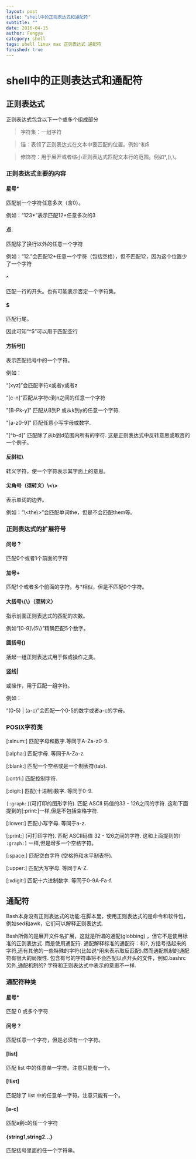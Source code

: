 ```yaml
---
layout: post
title: "shell中的正则表达式和通配符"
subtitle: ""
date: 2016-04-15
author: Fengya
category: shell
tags: shell linux mac 正则表达式 通配符
finished: true
---
```


# shell中的正则表达式和通配符

## 正则表达式

正则表达式包含以下一个或多个组成部分

>字符集：一组字符


> 锚：表领了正则表达式在文本中要匹配的位置。例如^和$


>修饰符：用于展开或者缩小正则表达式匹配文本行的范围。例如*,(),\。

### 正则表达式主要的内容

#### 星号*

匹配前一个字符任意多次（含0）。

例如：“123*”表示匹配12+任意多次的3

#### 点.

匹配除了换行以外的任意一个字符

例如：“12.”会匹配12+任意一个字符（包括空格），但不匹配12，因为这个位置少了一个字符

#### ^

匹配一行的开头。也有可能表示否定一个字符集。

#### $

匹配行尾。

因此可知“^$”可以用于匹配空行

#### 方括号[]

表示匹配括号中的一个字符。

例如：

“[xyz]”会匹配字符x或者y或者z

“[c-n]”匹配从字符c到n之间的任意一个字符

"[B-Pk-y]" 匹配从B到P 或从k到y的任意一个字符.

"[a-z0-9]" 匹配任意小写字母或数字.

"\[^b-d]" 匹配除了从b到d范围内所有的字符. 这是正则表达式中反转意思或取否的一个例子。

#### 反斜杠\

转义字符，使一个字符表示其字面上的意思。

#### 尖角号（须转义）\\<\\>

表示单词的边界。

例如：“\\\<the\\>”会匹配单词the，但是不会匹配them等。

### 正则表达式的扩展符号

#### 问号？

匹配0个或者1个前面的字符

#### 加号+

匹配1个或者多个前面的字符。与\*相似，但是不匹配0个字符。

#### 大括号\\{\\}（须转义）

指示前面正则表达式的匹配的次数。

例如“[0-9]\\{5\\}”精确匹配5个数字。

#### 圆括号()

括起一组正则表达式用于做或操作之类。

#### 竖线|

或操作，用于匹配一组字符。

例如：

“(0-5) \| (a-c)”会匹配一个0-5的数字或者a-c的字母。

### POSIX字符类

[:alnum:] 匹配字母和数字.等同于A-Za-z0-9.

[:alpha:] 匹配字母. 等同于A-Za-z.

[:blank:] 匹配一个空格或是一个制表符(tab).

[:cntrl:] 匹配控制字符.

[:digit:] 匹配(十进制)数字. 等同于0-9.

`[:graph:]`(可打印的图形字符\). 匹配 ASCII 码值的33 - 126之间的字符. 这和下面提到的[:print:]一样,但是不包括空格字符.

[:lower:] 匹配小写字母. 等同于a-z.

[:print:] (可打印字符). 匹配 ASCII码值 32 - 126之间的字符. 这和上面提到的`[​:graph:​]` 一样,但是增多一个空格字符。

[:space:] 匹配空白字符 (空格符和水平制表符).

[:upper:] 匹配大写字母. 等同于A-Z.

[:xdigit:] 匹配十六进制数字. 等同于0-9A-Fa-f.



## 通配符

Bash本身没有正则表达式的功能.在脚本里，使用正则表达式的是命令和软件包，例如sed和awk，它们可以解释正则表达式.

Bash所做的是展开文件名扩展，这就是所谓的通配(globbing) ，但它不是使用标准的正则表达式. 而是使用通配符. 通配解释标准的通配符：和?, 方括号括起来的字符,还有其他的一些特殊的字符(比如说^用来表示取反匹配).然而通配机制的通配符有很大的局限性. 包含有号的字符串将不会匹配以点开头的文件，例如.bashrc另外,通配机制的? 字符和正则表达式中表示的意思不一样.

### 通配符种类

#### 星号*

匹配 0 或多个字符

#### 问号？

匹配任意一个字符，但是必须有一个字符。

#### [list]

匹配 list 中的任意单一字符。注意只能有一个。

#### [!list]

匹配除了 list 中的任意单一字符。注意只能有一个。

#### [a-c]

匹配a到c的任一个字符

#### {string1,string2...}

匹配括号里面的任一个字符串。
